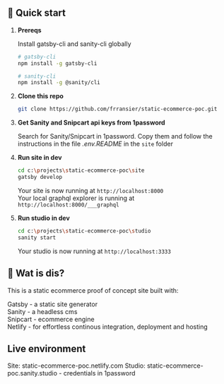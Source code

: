 
## 🚀 Quick start

1.  **Prereqs**

    Install gatsby-cli and sanity-cli globally

    ```sh
    # gatsby-cli
    npm install -g gatsby-cli
    
    # sanity-cli
    npm install -g @sanity/cli
    ```

2.  **Clone this repo**    

    ```sh
    git clone https://github.com/frransier/static-ecommerce-poc.git
    ```
3. **Get Sanity and Snipcart api keys from 1password**

    Search for Sanity/Snipcart in 1password. Copy them and follow the instructions in the file _.env.README_ in the `site` folder

3.  **Run site in dev**
    
    ```sh
    cd c:\projects\static-ecommerce-poc\site
    gatsby develop
    ```
    
    Your site is now running at `http://localhost:8000`  
    Your local graphql explorer is running at `http://localhost:8000/___graphql`
    
4. **Run studio in dev**

    ```sh
    cd c:\projects\static-ecommerce-poc\studio
    sanity start
    ```
    Your studio is now running at `http://localhost:3333`
    
    
## 🧐 Wat is dis?

This is a static ecommerce proof of concept site built with:

Gatsby - a static site generator  
Sanity - a headless cms  
Snipcart - ecommerce engine  
Netlify - for effortless continous integration, deployment and hosting  

## Live environment

Site: static-ecommerce-poc.netlify.com
Studio: static-ecommerce-poc.sanity.studio - credentials in 1password

